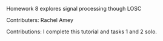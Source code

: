 Homework 8 explores signal processing though LOSC

Contributers: Rachel Amey 

Contributions: I complete this tutorial and tasks 1 and 2 solo. 

